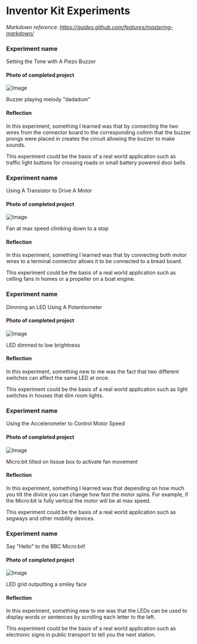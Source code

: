 # Inventor Kit Experiments

*Markdown reference: https://guides.github.com/features/mastering-markdown/*

### Experiment name ###

Setting the Tone with A Piezo Buzzer

#### Photo of completed project ####

![Image](Experiment1.jpg)

Buzzer playing melody "dadadum"

#### Reflection ####

In this experiment, something I learned was that by connecting the two wires from the connector board to the corresponding collmn that the buzzer prongs were placed in creates the circuit allowing the buzzer to make sounds.

This experiment could be the basis of a real world application such as traffic light buttons for crossing roads or small battery powered door bells 

### Experiment name ###

Using A Transistor to Drive A Motor

#### Photo of completed project ####

![Image](Experiment2.jpg)

Fan at max speed climbing down to a stop 

#### Reflection ####

In this experiment, something I learned was that by connecting both motor wires to a terminal connector allows it to be connected to a bread board.

This experiment could be the basis of a real world application such as celling fans in homes or a propeller on a boat engine.

### Experiment name ###

Dimming an LED Using A Potentiometer

#### Photo of completed project ####

![Image](Experiment3.jpg)

LED dimmed to low brightness 

#### Reflection ####

In this experiment, something new to me was the fact that two different switches can affect the same LED at once.

This experiment could be the basis of a real world application such as light switches in houses that dim room lights.

### Experiment name ###

Using the Accelerometer to Control Motor Speed

#### Photo of completed project ####

![Image](Experiment4.jpg)

Micro:bit tilted on tissue box to activate fan movement

#### Reflection ####

In this experiment, something I learned was that depending on how much you tilt the divice you can change how fast the motor spins. For example, if the Micro:bit is fully vertical the motor will be at max speed. 

This experiment could be the basis of a real world application such as segways and other mobility devices.

### Experiment name ###

Say "Hello" to the BBC Micro:bit!

#### Photo of completed project ####

![Image](Experiment5.jpg)

LED grid outputting a smiley face 

#### Reflection ####

In this experiment, something new to me was that the LEDs can be used to display words or sentences by scrolling each letter to the left.

This experiment could be the basis of a real world application such as electronic signs in public transport to tell you the next station.

